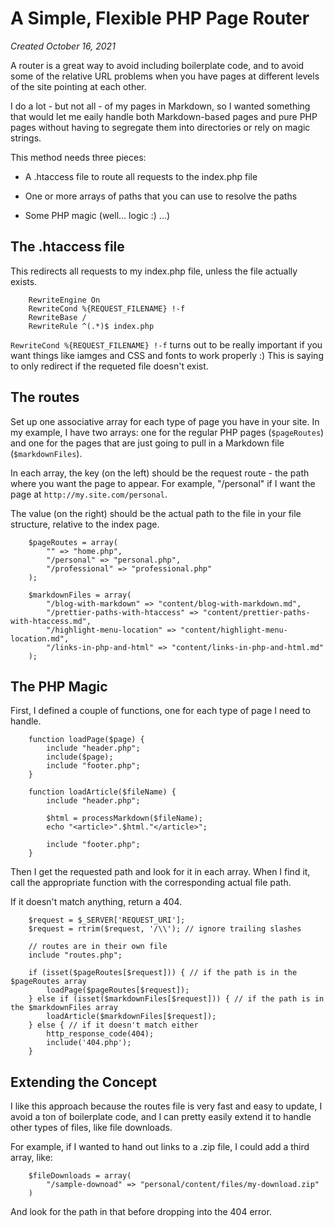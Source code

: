 A Simple, Flexible PHP Page Router
==================================

_Created October 16, 2021_

A router is a great way to avoid including boilerplate code, and to avoid some of the relative URL problems when you have pages at different levels of the site pointing at each other.

I do a lot - but not all - of my pages in Markdown, so I wanted something that would let me eaily handle both Markdown-based pages and pure PHP pages without having to segregate them into directories or rely on magic strings.

This method needs three pieces:

* A .htaccess file to route all requests to the index.php file

* One or more arrays of paths that you can use to resolve the paths

* Some PHP magic (well... logic :) ...)

The .htaccess file
------------------

This redirects all requests to my index.php file, unless the file actually exists.

```
    RewriteEngine On
    RewriteCond %{REQUEST_FILENAME} !-f
    RewriteBase /
    RewriteRule ^(.*)$ index.php
```

`RewriteCond %{REQUEST_FILENAME} !-f` turns out to be really important if you want things like iamges and CSS and fonts to work properly :)  This is saying to only redirect if the requeted file doesn't exist.

The routes
----------

Set up one associative array for each type of page you have in your site. In my example, I have two arrays: one for the regular PHP pages (`$pageRoutes`) and one for the pages that are just going to pull in a Markdown file (`$markdownFiles`).

In each array, the key (on the left) should be the request route - the path where you want the page to appear. For example, "/personal" if I want the page at `http://my.site.com/personal`.

The value (on the right) should be the actual path to the file in your file structure, relative to the index page.

```
    $pageRoutes = array(
        "" => "home.php",
        "/personal" => "personal.php",
        "/professional" => "professional.php"
    );

    $markdownFiles = array(
        "/blog-with-markdown" => "content/blog-with-markdown.md",
        "/prettier-paths-with-htaccess" => "content/prettier-paths-with-htaccess.md",
        "/highlight-menu-location" => "content/highlight-menu-location.md",
        "/links-in-php-and-html" => "content/links-in-php-and-html.md"
    );
```

The PHP Magic
-------------

First, I defined a couple of functions, one for each type of page I need to handle.

```
    function loadPage($page) {
        include "header.php";
        include($page);
        include "footer.php";
    }

    function loadArticle($fileName) {
        include "header.php";

        $html = processMarkdown($fileName);
        echo "<article>".$html."</article>";

        include "footer.php";
    }
```

Then I get the requested path and look for it in each array. When I find it, call the appropriate function with the corresponding actual file path.

If it doesn't match anything, return a 404.

```
    $request = $_SERVER['REQUEST_URI'];
    $request = rtrim($request, '/\\'); // ignore trailing slashes

    // routes are in their own file
    include "routes.php";

    if (isset($pageRoutes[$request])) { // if the path is in the $pageRoutes array
        loadPage($pageRoutes[$request]);
    } else if (isset($markdownFiles[$request])) { // if the path is in the $markdownFiles array
        loadArticle($markdownFiles[$request]);
    } else { // if it doesn't match either
        http_response_code(404);
        include('404.php');
    }
```

Extending the Concept
---------------------

I like this approach because the routes file is very fast and easy to update, I avoid a ton of boilerplate code, and I can pretty easily extend it to handle other types of files, like file downloads.

For example, if I wanted to hand out links to a .zip file, I could add a third array, like:

```
    $fileDownloads = array(
        "/sample-downoad" => "personal/content/files/my-download.zip"
    )
```

And look for the path in that before dropping into the 404 error.